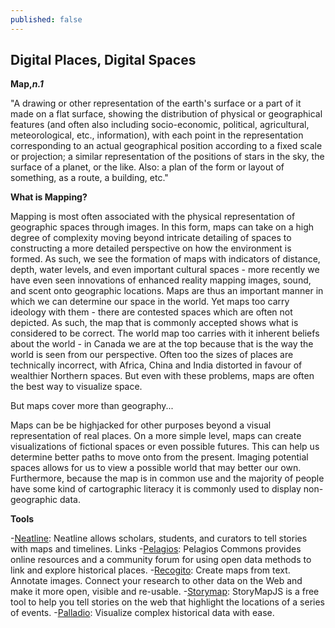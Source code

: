 ```yaml
---
published: false
---
```

## Digital Places, Digital Spaces

**Map,_n.1_**

"A drawing or other representation of the earth's surface or a part of it made on a flat surface, showing the distribution of physical or geographical features (and often also including socio-economic, political, agricultural, meteorological, etc., information), with each point in the representation corresponding to an actual geographical position according to a fixed scale or projection; a similar representation of the positions of stars in the sky, the surface of a planet, or the like. Also: a plan of the form or layout of something, as a route, a building, etc."

**What is Mapping?**

Mapping is most often associated with the physical representation of geographic spaces through images. In this form, maps can take on a high degree of complexity moving beyond intricate detailing of spaces to constructing a more detailed perspective on how the environment is formed. As such, we see the formation of maps with indicators of distance, depth, water levels, and even important cultural spaces - more recently we have even seen innovations of enhanced reality mapping images, sound, and scent onto geographic locations. Maps are thus an important manner in which we can determine our space in the world. Yet maps too carry ideology with them - there are contested spaces which are often not depicted. As such, the map that is commonly accepted shows what is considered to be correct. The world map too carries with it inherent beliefs about the world - in Canada we are at the top because that is the way the world is seen from our perspective. Often too the sizes of places are technically incorrect, with Africa, China and India distorted in favour of wealthier Northern spaces. But even with these problems, maps are often the best way to visualize space.

But maps cover more than geography...

Maps can be be highjacked for other purposes beyond a visual representation of real places. On a more simple level, maps can create visualizations of fictional spaces or even possible futures. This can help us determine better paths to move onto from the present. Imaging potential spaces allows for us to view a possible world that may better our own. Furthermore, because the map is in common use and the majority of people have some kind of cartographic literacy it is commonly used to display non-geographic data. 

**Tools**

-[Neatline](http://neatline.org/): Neatline allows scholars, students, and curators to tell stories with maps and timelines.
Links
-[Pelagios](http://commons.pelagios.org/): Pelagios Commons provides online resources and a community forum for using open data methods to link and explore historical places.
-[Recogito](http://www.pelagios.org/): Create maps from text. Annotate images. Connect your research to other data on the Web and make it more open, visible and re-usable.
-[Storymap](https://storymap.knightlab.com/): StoryMapJS is a free tool to help you tell stories on the web that highlight the locations of a series of events.
-[Palladio](http://hdlab.stanford.edu/palladio/): Visualize complex historical data with ease.

